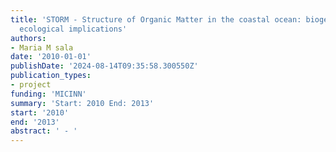 ```yaml
---
title: 'STORM - Structure of Organic Matter in the coastal ocean: biogeochemical and
  ecological implications'
authors:
- Maria M sala
date: '2010-01-01'
publishDate: '2024-08-14T09:35:58.300550Z'
publication_types:
- project
funding: 'MICINN'
summary: 'Start: 2010 End: 2013'
start: '2010'
end: '2013'
abstract: ' - '
---
```

